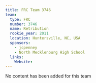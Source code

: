 ```yaml
---
title: FRC Team 3746
team:
  type: FRC
  number: 3746
  name: Retribution
  rookie_year: 2011
  location: Huntersville, NC, USA
  sponsors:
    - jcpenney
    - North Mecklenburg High School
  links:
    Website: 
---
```

No content has been added for this team